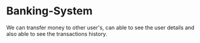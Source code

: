 # Banking-System
We can transfer money to other user's, can able to see the user details and also able to see the transactions history.
